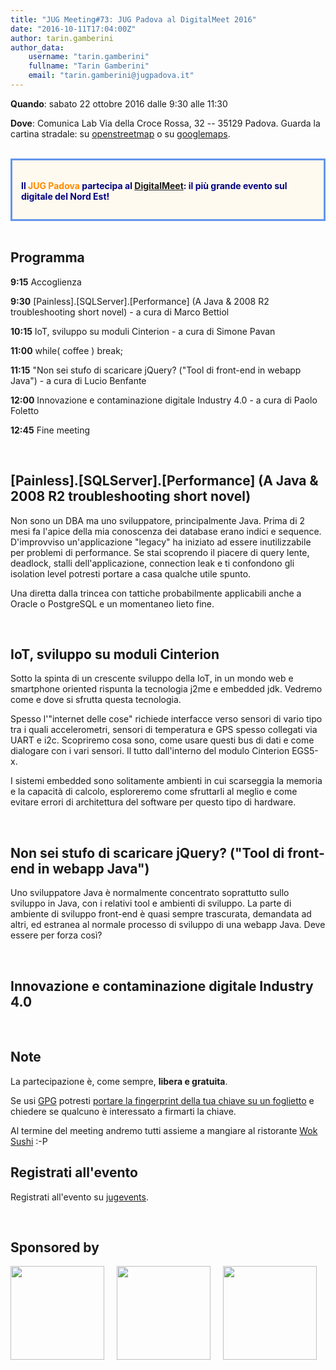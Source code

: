 ```yaml
---
title: "JUG Meeting#73: JUG Padova al DigitalMeet 2016"
date: "2016-10-11T17:04:00Z"
author: tarin.gamberini
author_data:
    username: "tarin.gamberini"
    fullname: "Tarin Gamberini"
    email: "tarin.gamberini@jugpadova.it"
---
```


**Quando**: sabato 22 ottobre 2016 dalle 9:30 alle 11:30

**Dove**: Comunica Lab Via della Croce Rossa, 32 -- 35129 Padova. Guarda
la cartina stradale: su
[openstreetmap](http://www.openstreetmap.org/?mlat=45.40921&mlon=11.91099#map=18/45.40922/11.91099)
o su [googlemaps](http://www.fondazionecomunica.org/en/contatti/).

<br />

<div style="background-color: FloralWhite; color: Navy; font-weight: bold; padding: 1em; border: CornflowerBlue solid; ">
<p style="text-align: center; font-size: large; ">

Il <span style="color: DarkOrange;">JUG Padova</span> partecipa al
<a href="http://digitalmeet.it/eventi/jug-padova/">DigitalMeet</a>: il
più grande evento sul digitale del Nord Est!

</p>
</div>

<br />

Programma
---------

**9:15** Accoglienza

**9:30** \[Painless\].\[SQLServer\].\[Performance\] (A Java & 2008 R2
troubleshooting short novel) - a cura di Marco Bettiol

**10:15** IoT, sviluppo su moduli Cinterion - a cura di Simone Pavan

**11:00** while( coffee ) break;

**11:15** "Non sei stufo di scaricare jQuery? ("Tool di front-end in
webapp Java\") - a cura di Lucio Benfante

**12:00** Innovazione e contaminazione digitale Industry 4.0 - a cura di
Paolo Foletto

**12:45** Fine meeting

<br />

\[Painless\].\[SQLServer\].\[Performance\] (A Java & 2008 R2 troubleshooting short novel)
-----------------------------------------------------------------------------------------

Non sono un DBA ma uno sviluppatore, principalmente Java. Prima di 2
mesi fa l'apice della mia conoscenza dei database erano indici e
sequence. D'improvviso un'applicazione "legacy" ha iniziato ad essere
inutilizzabile per problemi di performance. Se stai scoprendo il piacere
di query lente, deadlock, stalli dell'applicazione, connection leak e ti
confondono gli isolation level potresti portare a casa qualche utile
spunto.

Una diretta dalla trincea con tattiche probabilmente applicabili anche a
Oracle o PostgreSQL e un momentaneo lieto fine.

<br />

IoT, sviluppo su moduli Cinterion
---------------------------------

Sotto la spinta di un crescente sviluppo della IoT, in un mondo web e
smartphone oriented rispunta la tecnologia j2me e embedded jdk. Vedremo
come e dove si sfrutta questa tecnologia.

Spesso l'"internet delle cose" richiede interfacce verso sensori di
vario tipo tra i quali accelerometri, sensori di temperatura e GPS
spesso collegati via UART e i2c. Scopriremo cosa sono, come usare questi
bus di dati e come dialogare con i vari sensori. Il tutto dall'interno
del modulo Cinterion EGS5-x.

I sistemi embedded sono solitamente ambienti in cui scarseggia la
memoria e la capacità di calcolo, esploreremo come sfruttarli al meglio
e come evitare errori di architettura del software per questo tipo di
hardware.

<br />

Non sei stufo di scaricare jQuery? ("Tool di front-end in webapp Java")
-----------------------------------------------------------------------

Uno sviluppatore Java è normalmente concentrato soprattutto sullo
sviluppo in Java, con i relativi tool e ambienti di sviluppo. La parte
di ambiente di sviluppo front-end è quasi sempre trascurata, demandata
ad altri, ed estranea al normale processo di sviluppo di una webapp
Java. Deve essere per forza così?

<br />

Innovazione e contaminazione digitale Industry 4.0
--------------------------------------------------

<br />

Note
----

La partecipazione è, come sempre, **libera e gratuita**.

Se usi [GPG](https://gnupg.org/) potresti [portare la fingerprint della
tua chiave su un
foglietto](https://gnupg.org/howtos/it/keysigning_party.html#traditional)
e chiedere se qualcuno è interessato a firmarti la chiave.

Al termine del meeting andremo tutti assieme a mangiare al ristorante
[Wok Sushi](http://www.woksushipadova.it/menu.html) :-P

Registrati all'evento
---------------------

Registrati all'evento su
[jugevents](http://jugevents.org/jugevents/event/56930).

<br />

Sponsored by
------------

<p>

<a href="http://www.digitalmeet.it/"><img style="width:150px" src="http://digitalmeet.it/wp-content/uploads/2016/02/DM2016logo1.jpg" /></a><a style="margin-left:20px; margin-right:20px;" href="http://www.fondazionecomunica.org/en/contatti/"><img style="width:150px" src="http://www.fondazionecomunica.org/wp-content/uploads/2016/03/fondazione-comunica-orizzontale.png" /></a><a href="http://www.padova.talentgarden.org/"><img style="width:150px" src="http://digitalmeet.it/wp-content/uploads/2015/04/tag-padova.png" /></a>

</p>
